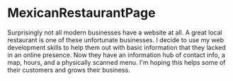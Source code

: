 # MexicanRestaurantPage
Surprisingly not all modern businesses have a website at all. A great local restaurant is one of these unfortunate businesses. I decide to use my web development skills to help them out with basic information that they lacked in an online presence. Now they have an information hub of contact info, a map, hours, and a physically scanned menu. I'm hoping this helps some of their customers and grows their business.
